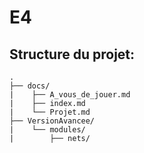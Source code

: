 
# E4

## Structure du projet:

```
.
├── docs/  
|    ├── A_vous_de_jouer.md  
|    ├── index.md  
|    └── Projet.md  
├── VersionAvancee/  
|    └── modules/  
|        ├── nets/

```
